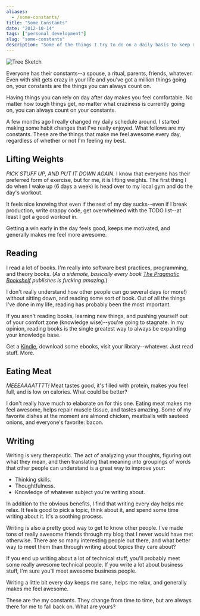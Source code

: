 ```yaml
---
aliases:
  - /some-constants/
title: "Some Constants"
date: "2012-10-14"
tags: ["personal development"]
slug: "some-constants"
description: "Some of the things I try to do on a daily basis to keep myself sane."
---
```



![Tree Sketch][]


Everyone has their constants--a spouse, a ritual, parents, friends, whatever.
Even with shit gets crazy in your life and you've got a million things going
on, your constants are the things you can always count on.

Having things you can rely on day after day makes you feel comfortable.  No
matter how tough things get, no matter what craziness is currently going on,
you can always count on your constants.

A few months ago I really changed my daily schedule around.  I started making
some habit changes that I've really enjoyed.  What follows are my constants.
These are the things that make me feel awesome every day, regardless of whether
or not I'm feeling my best.


## Lifting Weights

*PICK STUFF UP, AND PUT IT DOWN AGAIN.*  I know that everyone has their
preferred form of exercise, but for me, it is lifting weights.  The first thing
I do when I wake up (6 days a week) is head over to my local gym and do the
day's workout.

It feels nice knowing that even if the rest of my day sucks--even if I break
production, write crappy code, get overwhelmed with the TODO list--at least I
got a good workout in.

Getting a win early in the day feels good, keeps me motivated, and generally
makes me feel more awesome.


## Reading

I read a lot of books.  I'm really into software best practices, programming,
and theory books.  (*As a sidenote, basically every book
[The Pragmatic Bookshelf][] publishes is fucking amazing.*)

I don't really understand how other people can go several days (or more!)
without sitting down, and reading some sort of book.  Out of all the things
I've done in my life, reading has probably been the most important.

If you aren't reading books, learning new things, and pushing yourself out of
your comfort zone (knowledge wise)--you're going to stagnate.  In my opinion,
reading books is the single greatest way to always be expanding your knowledge
base.

Get a [Kindle][], download some ebooks, visit your library--whatever.  Just
read stuff.  More.


## Eating Meat

*MEEEAAAATTTT!*  Meat tastes good, it's filled with protein, makes you feel
full, and is low on calories.  What could be better?

I don't really have much to elaborate on for this one.  Eating meat makes me
feel awesome, helps repair muscle tissue, and tastes amazing.  Some of my
favorite dishes at the moment are almond chicken, meatballs with sauteed
onions, and everyone's favorite: bacon.


## Writing

Writing is very therapeutic.  The act of analyzing your thoughts, figuring out
what they mean, and then translating that meaning into groupings of words that
other people can understand is a great way to improve your:

-   Thinking skills.
-   Thoughtfulness.
-   Knowledge of whatever subject you're writing about.

In addition to the obvious benefits, I find that writing every day helps me
relax.  It feels good to pick a topic, think about it, and spend some time
writing about it.  It's a soothing process.

Writing is also a pretty good way to get to know other people.  I've made tons
of really awesome friends through my blog that I never would have met
otherwise.  There are so many interesting people out there, and what better way
to meet them than through writing about topics they care about?

If you end up writing about a lot of technical stuff, you'll probably meet some
really awesome technical people.  If you write a lot about business stuff, I'm
sure you'll meet awesome business people.

Writing a little bit every day keeps me sane, helps me relax, and generally
makes me feel awesome.

These are the my constants.  They change from time to time, but are always
there for me to fall back on. What are yours?


  [Tree Sketch]: /static/blog/images/2012/tree-sketch.png "Tree Sketch"
  [The Pragmatic Bookshelf]: http://pragprog.com/ "The Pragmatic Bookshelf"
  [Kindle]: http://www.amazon.com/gp/product/B008UB7DU6/ref=as_li_ss_tl?ie=UTF8&camp=1789&creative=390957&creativeASIN=B008UB7DU6&linkCode=as2&tag=rdegges-20 "Kindle"
